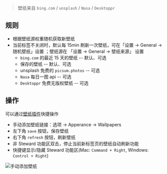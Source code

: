 > 壁纸来自 `bing.com` / `unsplash` / `Nasa` / `Desktoppr`

## 规则
- 根据壁纸源权重随机获取新壁纸
- 当前标签不关闭时，默认每 15min 刷新一次壁纸，可在「设置 -> General -> 随机壁纸」设置 ；壁纸源在 「设置 -> General -> 壁纸来源」 设置
    - `bing.com` 的最近 15 天的壁纸 -- 默认、可选
    - 保存的壁纸 -- 默认、可选
    - unsplash 免费的 `picsum.photos` -- 可选
    - `Nasa` 每日一图 api -- 可选
    - `Desktoppr` 免费无版权壁纸 -- 可选

## 操作
可以通过[壁纸插件](plugins/browser/Wallpaper.md)快捷操作

- 手动添加壁纸链接：选项 -> Apperance -> Wallpapers
- 左下角 `save` 按钮，保存壁纸
- 右下角 `refresh` 按钮，刷新壁纸
- 非 Steward 功能区双击，停止当前新标签页的壁纸自动刷新功能
- 快捷键显示/隐藏 Steward 功能区(Mac: `Command + Right`, Windows: `Control + Right`) 

![手动添加壁纸](https://i.imgur.com/4Q29XWP.png)